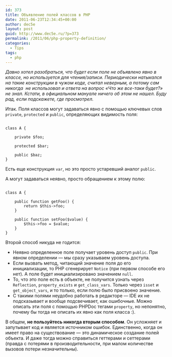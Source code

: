 ```yaml
---
id: 373
title: Объявление полей классов в PHP
date: 2011-06-23T12:34:45+00:00
author: dec5e
layout: post
guid: http://www.dec5e.ru/?p=373
permalink: /2011/06/php-property-definition/
categories:
  - Tips
tags:
  - php
---
```

_Давно хотел разобраться, что будет если поле не объявлено явно в классе, но используется для чтения/записи. Периодически натыкался на такие конструкции в чужом коде, считал неверным, а потому сам никогда  не использовал и ответа на вопрос «Что же все-таки будет?» не знал. Кстати, в официальном мануале ничего об этом не нашел. Буду рад, если подскажете, где просмотрел._

Итак. Поля классов могут задаваться явно с помощью ключевых слов `private`, `protected` и `public`, определяющих видимость поля:

<pre><code class="php">
class A {

    private $foo;

    protected $bar;

    public $baz;
}
</code></pre>

Есть еще конструкция `var`, но это просто устаревший аналог `public`.

А могут задаваться неявно, просто обращением к этому полю:

<pre><code class="php">
class A {

    public function getFoo() {
        return $this-&gt;foo;
    }

    public function setFoo($value) {
        $this-&gt;foo = $value;
    }
}
</code></pre>

Второй способ никуда не годится:

  * Неявно определенное поле получает уровень доступ `public`. При явном определении — мы сразу указываем уровень доступа.
  * Если вызвать метод, читающий значение поля до его инициализации, то PHP сгенерирует `Notice` (при первом способе его нет). А поле будет инициализировано значением `null`.
  * То, что это поле есть в объекте, не получится узнать через `Reflection`, `property_exists` и `get_class_vars`. Только через `isset` и `get_object_vars`, и то только, если полю было присвоено значение.
  * С такими полями неудобно работать в редакторе — IDE их не подсказывает и вообще подсвечивает, как ошибочные. Можно описать эти поля с помощью PHPDoc тегами `property`, но непонятно, почему бы тогда не описать их явно как поля класса :).

В общем, **не пользуйтесь никогда вторым способом**. Он усложняет и запутывает код и является источником ошибок. Единственно, когда он имеет право на существование — это динамическое создание полей объекта. И даже тогда можно справиться геттерами и сеттерами (правда с потерями в производительности, при малом количестве вызовов потери незначительны).
